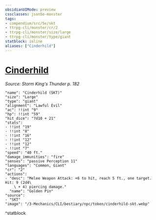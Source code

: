 ```yaml
---
obsidianUIMode: preview
cssclasses: json5e-monster
tags:
- compendium/src/5e/skt
- ttrpg-cli/monster/cr/2
- ttrpg-cli/monster/size/large
- ttrpg-cli/monster/type/giant
statblock: inline
aliases: ["Cinderhild"]
---
```

# [Cinderhild](3-Mechanics\CLI\bestiary\npc/cinderhild-skt.md)
*Source: Storm King's Thunder p. 182*  

```statblock
"name": "Cinderhild (SKT)"
"size": "Large"
"type": "giant"
"alignment": "Lawful Evil"
"ac": !!int "9"
"hp": !!int "59"
"hit_dice": "7d10 + 21"
"stats":
- !!int "19"
- !!int "8"
- !!int "16"
- !!int "12"
- !!int "12"
- !!int "7"
"speed": "40 ft."
"damage_immunities": "fire"
"senses": "passive Perception 11"
"languages": "Common, Giant"
"cr": "2"
"actions":
- "desc": "Melee Weapon Attack: +6 to hit, reach 5 ft., one target. Hit: 9 (2d4\
    \ + 4) piercing damage."
  "name": "Golden Pin"
"source":
- "SKT"
"image": "/3-Mechanics/CLI/bestiary/npc/token/cinderhild-skt.webp"
```
^statblock